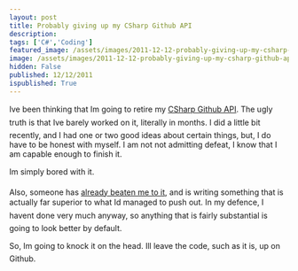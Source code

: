 ```yaml
---
layout: post
title: Probably giving up my CSharp Github API
description: 
tags: ['C#','Coding']
featured_image: /assets/images/2011-12-12-probably-giving-up-my-csharp-github-api.png
image: /assets/images/2011-12-12-probably-giving-up-my-csharp-github-api.png
hidden: False
published: 12/12/2011
ispublished: True
---
```

<p>Ive been thinking that Im going to retire my <a href="https://github.com/sgrassie/csharp-github-api" target="_blank">CSharp Github API</a>. The ugly truth is that Ive barely worked on it, literally in months. I did a little bit recently, and I had one or two good ideas about certain things, but, I do have to be honest with myself. I am not not admitting defeat, I know that I am capable enough to finish it. </p>  <p>Im simply bored with it.</p>  <p>Also, someone has <a href="https://github.com/erikzaadi/GithubSharp" target="_blank">already beaten me to it</a>, and is writing something that is actually far superior to what Id managed to push out. In my defence, I havent done very much anyway, so anything that is fairly substantial is going to look better by default.</p>  <p>So, Im going to knock it on the head. Ill leave the code, such as it is, up on Github.</p>
